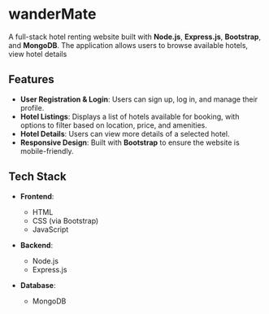 # wanderMate

A full-stack hotel renting website built with **Node.js**, **Express.js**, **Bootstrap**, and **MongoDB**. The application allows users to browse available hotels, view hotel details

## Features

- **User Registration & Login**: Users can sign up, log in, and manage their profile.
- **Hotel Listings**: Displays a list of hotels available for booking, with options to filter based on location, price, and amenities.
- **Hotel Details**: Users can view more details of a selected hotel.
- **Responsive Design**: Built with **Bootstrap** to ensure the website is mobile-friendly.

## Tech Stack

- **Frontend**: 
  - HTML
  - CSS (via Bootstrap)
  - JavaScript
  
- **Backend**:
  - Node.js
  - Express.js
  
- **Database**:
  - MongoDB

